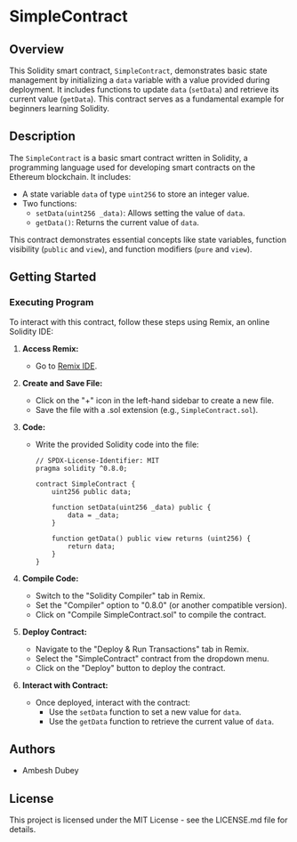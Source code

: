 # SimpleContract

## Overview

This Solidity smart contract, `SimpleContract`, demonstrates basic state management by initializing a `data` variable with a value provided during deployment. It includes functions to update `data` (`setData`) and retrieve its current value (`getData`). This contract serves as a fundamental example for beginners learning Solidity.

## Description

The `SimpleContract` is a basic smart contract written in Solidity, a programming language used for developing smart contracts on the Ethereum blockchain. It includes:
- A state variable `data` of type `uint256` to store an integer value.
- Two functions:
  - `setData(uint256 _data)`: Allows setting the value of `data`.
  - `getData()`: Returns the current value of `data`.

This contract demonstrates essential concepts like state variables, function visibility (`public` and `view`), and function modifiers (`pure` and `view`).

## Getting Started

### Executing Program

To interact with this contract, follow these steps using Remix, an online Solidity IDE:

1. **Access Remix:**
   - Go to [Remix IDE](https://remix.ethereum.org/).

2. **Create and Save File:**
   - Click on the "+" icon in the left-hand sidebar to create a new file.
   - Save the file with a .sol extension (e.g., `SimpleContract.sol`).

3. **Code:**
   - Write the provided Solidity code into the file:

     ```solidity
     // SPDX-License-Identifier: MIT
     pragma solidity ^0.8.0;

     contract SimpleContract {
         uint256 public data;

         function setData(uint256 _data) public {
             data = _data;
         }

         function getData() public view returns (uint256) {
             return data;
         }
     }
     ```

4. **Compile Code:**
   - Switch to the "Solidity Compiler" tab in Remix.
   - Set the "Compiler" option to "0.8.0" (or another compatible version).
   - Click on "Compile SimpleContract.sol" to compile the contract.

5. **Deploy Contract:**
   - Navigate to the "Deploy & Run Transactions" tab in Remix.
   - Select the "SimpleContract" contract from the dropdown menu.
   - Click on the "Deploy" button to deploy the contract.

6. **Interact with Contract:**
   - Once deployed, interact with the contract:
     - Use the `setData` function to set a new value for `data`.
     - Use the `getData` function to retrieve the current value of `data`.

## Authors

- Ambesh Dubey

## License

This project is licensed under the MIT License - see the LICENSE.md file for details.
